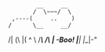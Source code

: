 
            __     __
           /  \~~~/  \
     ,----(     ..    )
    /      \__     __/
   /|         (\  |(
  ^ \   /___\  /\ |   -Boo!
     |__|   |__|-"    


